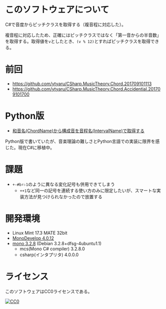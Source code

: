 ﻿# このソフトウェアについて

C#で音度からピッチクラスを取得する（複音程に対応した）。

複音程に対応したため、正確にはピッチクラスではなく「第一音からの半音数」を取得する。取得値を`v`としたとき、`(v % 12)`とすればピッチクラスを取得できる。

# 前回

* https://github.com/ytyaru/CSharp.MusicTheory.Chord.201709101113
* https://github.com/ytyaru/CSharp.MusicTheory.Chord.Accidential.201709101700

# Python版

* [和音名(ChordName)から構成音を音程名(IntervalName)で取得する](http://ytyaru.hatenablog.com/entry/2018/10/04/000000)

Python版で書いていたが、音楽理論の難しさとPython言語での実装に限界を感じた。現在C#に移植中。

# 課題

* `+-#b♯♭1`のように異なる変化記号も併用できてしまう
    * `++1`など同一の記号を連続する使い方のみに限定したいが、スマートな実装方法が見つけられなかったので放置する

# 開発環境

* Linux Mint 17.3 MATE 32bit
* [MonoDevelop 4.0.12](http://ytyaru.hatenablog.com/entry/2018/05/25/000000)
* [mono 3.2.8](http://ytyaru.hatenablog.com/entry/2018/05/24/000000) (Debian 3.2.8+dfsg-4ubuntu1.1)
    * mcs(Mono C# compiler) 3.2.8.0
    * csharp(インタプリタ) 4.0.0.0

# ライセンス

このソフトウェアはCC0ライセンスである。

[![CC0](http://i.creativecommons.org/p/zero/1.0/88x31.png "CC0")](http://creativecommons.org/publicdomain/zero/1.0/deed.ja)

